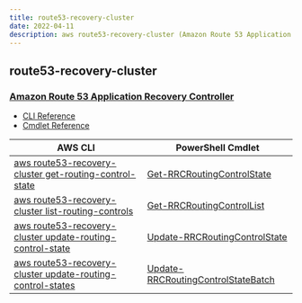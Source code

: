 ```yaml
---
title: route53-recovery-cluster
date: 2022-04-11
description: aws route53-recovery-cluster (Amazon Route 53 Application Recovery Controller) command/cmdlet list.
---
```


## route53-recovery-cluster

### [Amazon Route 53 Application Recovery Controller](https://aws.amazon.com/route53/)

* [CLI Reference](https://docs.aws.amazon.com/cli/latest/reference/route53-recovery-cluster/index.html)
* [Cmdlet Reference](https://docs.aws.amazon.com/powershell/latest/reference/items/Route53RecoveryCluster_cmdlets.html)

|AWS CLI|PowerShell Cmdlet|
|----|----|
|[aws route53-recovery-cluster get-routing-control-state](https://docs.aws.amazon.com/cli/latest/reference/route53-recovery-cluster/get-routing-control-state.html)|[Get-RRCRoutingControlState](https://docs.aws.amazon.com/powershell/latest/reference/items/Get-RRCRoutingControlState.html)|
|[aws route53-recovery-cluster list-routing-controls](https://docs.aws.amazon.com/cli/latest/reference/route53-recovery-cluster/list-routing-controls.html)|[Get-RRCRoutingControlList](https://docs.aws.amazon.com/powershell/latest/reference/items/Get-RRCRoutingControlList.html)|
|[aws route53-recovery-cluster update-routing-control-state](https://docs.aws.amazon.com/cli/latest/reference/route53-recovery-cluster/update-routing-control-state.html)|[Update-RRCRoutingControlState](https://docs.aws.amazon.com/powershell/latest/reference/items/Update-RRCRoutingControlState.html)|
|[aws route53-recovery-cluster update-routing-control-states](https://docs.aws.amazon.com/cli/latest/reference/route53-recovery-cluster/update-routing-control-states.html)|[Update-RRCRoutingControlStateBatch](https://docs.aws.amazon.com/powershell/latest/reference/items/Update-RRCRoutingControlStateBatch.html)|

